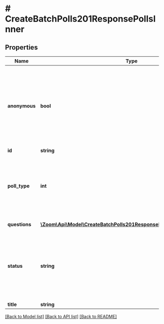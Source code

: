 # # CreateBatchPolls201ResponsePollsInner

## Properties

Name | Type | Description | Notes
------------ | ------------- | ------------- | -------------
**anonymous** | **bool** | Whether to allow meeting participants to answer poll questions anonymously:  * &#x60;true&#x60; — Anonymous polls enabled.  * &#x60;false&#x60; — Participants cannot answer poll questions anonymously. | [optional]
**id** | **string** | Meeting Poll ID | [optional]
**poll_type** | **int** | The type of poll:  * &#x60;1&#x60; — Poll.  * &#x60;2&#x60; — Advanced Poll. This feature must be enabled in your Zoom account.  * &#x60;3&#x60; — Quiz. This feature must be enabled in your Zoom account. | [optional]
**questions** | [**\Zoom\Api\Model\CreateBatchPolls201ResponsePollsInnerQuestionsInner[]**](CreateBatchPolls201ResponsePollsInnerQuestionsInner.md) | Information about the poll&#39;s questions. | [optional]
**status** | **string** | Status of the Meeting Poll:&lt;br&gt;&#x60;notstart&#x60; - Poll not started&lt;br&gt;&#x60;started&#x60; - Poll started&lt;br&gt;&#x60;ended&#x60; - Poll ended&lt;br&gt;&#x60;sharing&#x60; - Sharing poll results | [optional]
**title** | **string** | Title for the Poll | [optional]

[[Back to Model list]](../../README.md#models) [[Back to API list]](../../README.md#endpoints) [[Back to README]](../../README.md)
